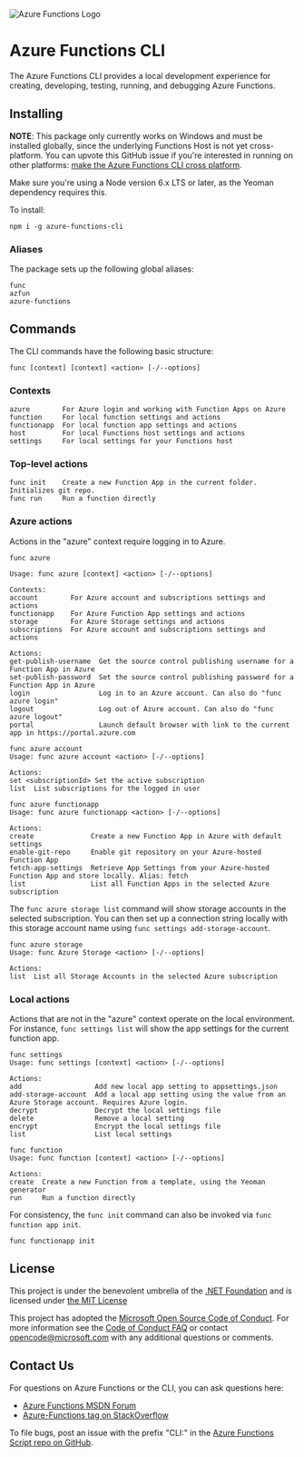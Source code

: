 ![Azure Functions Logo](https://raw.githubusercontent.com/Azure/azure-webjobs-sdk-script/rename-cli/src/Azure.Functions.Cli/npm/assets/azure-functions-logo-color-raster.png)

# Azure Functions CLI

The Azure Functions CLI provides a local development experience for creating, developing, testing, running, and debugging Azure Functions. 

## Installing

**NOTE**: This package only currently works on Windows and must be installed globally, since the underlying Functions Host is not yet cross-platform. You can upvote this GitHub issue if you're interested in running on other platforms: [make the Azure Functions CLI cross platform](https://github.com/Azure/azure-webjobs-sdk-script/issues/509).

Make sure you're using a Node version 6.x LTS or later, as the Yeoman dependency requires this.

To install:

```
npm i -g azure-functions-cli
```

### Aliases

The package sets up the following global aliases:

```
func
azfun
azure-functions
```

## Commands

The CLI commands have the following basic structure:

```
func [context] [context] <action> [-/--options]
```

### Contexts

```
azure        For Azure login and working with Function Apps on Azure
function     For local function settings and actions
functionapp  For local function app settings and actions
host         For local Functions host settings and actions
settings     For local settings for your Functions host
```

### Top-level actions

```
func init    Create a new Function App in the current folder. Initializes git repo.
func run     Run a function directly
```

### Azure actions

Actions in the "azure" context require logging in to Azure.

```
func azure

Usage: func azure [context] <action> [-/--options]

Contexts:
account        For Azure account and subscriptions settings and actions
functionapp    For Azure Function App settings and actions
storage        For Azure Storage settings and actions
subscriptions  For Azure account and subscriptions settings and actions

Actions:
get-publish-username  Get the source control publishing username for a Function App in Azure
set-publish-password  Set the source control publishing password for a Function App in Azure
login                 Log in to an Azure account. Can also do "func azure login"
logout                Log out of Azure account. Can also do "func azure logout"
portal                Launch default browser with link to the current app in https://portal.azure.com
```

```
func azure account
Usage: func azure account <action> [-/--options]

Actions:
set <subscriptionId> Set the active subscription 
list  List subscriptions for the logged in user
```

```
func azure functionapp
Usage: func azure functionapp <action> [-/--options]

Actions:
create              Create a new Function App in Azure with default settings
enable-git-repo     Enable git repository on your Azure-hosted Function App
fetch-app-settings  Retrieve App Settings from your Azure-hosted Function App and store locally. Alias: fetch
list                List all Function Apps in the selected Azure subscription
```

The `func azure storage list` command will show storage accounts in the selected subscription. You can then set up a connection string locally with this storage account name using `func settings add-storage-account`.  

```
func azure storage
Usage: func Azure Storage <action> [-/--options]

Actions:
list  List all Storage Accounts in the selected Azure subscription
```

### Local actions

Actions that are not in the "azure" context operate on the local environment. For instance, `func settings list` will show the app settings for the current function app.

```
func settings
Usage: func settings [context] <action> [-/--options]

Actions:
add                  Add new local app setting to appsettings.json
add-storage-account  Add a local app setting using the value from an Azure Storage account. Requires Azure login.
decrypt              Decrypt the local settings file
delete               Remove a local setting
encrypt              Encrypt the local settings file
list                 List local settings
```

```
func function
Usage: func function [context] <action> [-/--options]

Actions:
create  Create a new Function from a template, using the Yeoman generator
run     Run a function directly 
```

For consistency, the `func init` command can also be invoked via `func function app init`. 

```
func functionapp init              
```

## License

This project is under the benevolent umbrella of the [.NET Foundation](http://www.dotnetfoundation.org/) and is licensed under [the MIT License](LICENSE.txt)

This project has adopted the [Microsoft Open Source Code of Conduct](https://opensource.microsoft.com/codeofconduct/). For more information see the [Code of Conduct FAQ](https://opensource.microsoft.com/codeofconduct/faq/) or contact [opencode@microsoft.com](mailto:opencode@microsoft.com) with any additional questions or comments.

## Contact Us

For questions on Azure Functions or the CLI, you can ask questions here:

- [Azure Functions MSDN Forum](https://social.msdn.microsoft.com/Forums/azure/en-US/home?forum=AzureFunctions)
- [Azure-Functions tag on StackOverflow](http://stackoverflow.com/questions/tagged/azure-functions)

To file bugs, post an issue with the prefix "CLI:" in the [Azure Functions Script repo on GitHub](https://github.com/Azure/azure-webjobs-sdk-script/issues).